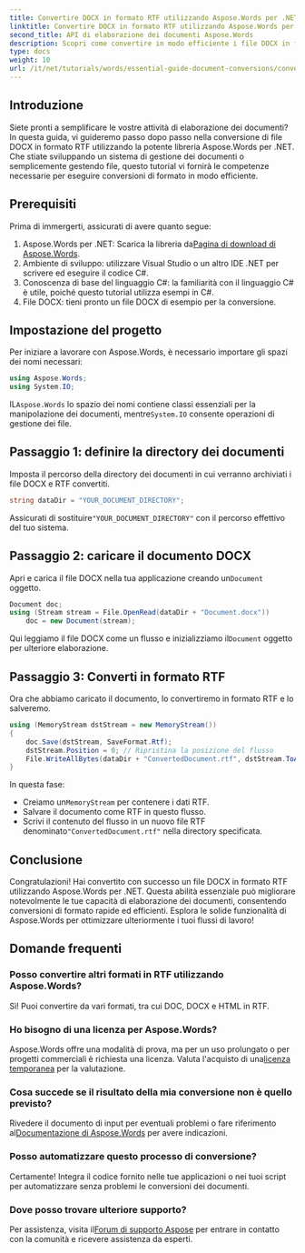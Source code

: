 ```yaml
---
title: Convertire DOCX in formato RTF utilizzando Aspose.Words per .NET
linktitle: Convertire DOCX in formato RTF utilizzando Aspose.Words per .NET
second_title: API di elaborazione dei documenti Aspose.Words
description: Scopri come convertire in modo efficiente i file DOCX in formato RTF utilizzando la libreria Aspose.Words per .NET. Questa guida passo passo riguarda il caricamento dei documenti e il salvataggio delle conversioni.
type: docs
weight: 10
url: /it/net/tutorials/words/essential-guide-document-conversions/convert-docx-to-rtf/
---
```

## Introduzione

Siete pronti a semplificare le vostre attività di elaborazione dei documenti? In questa guida, vi guideremo passo dopo passo nella conversione di file DOCX in formato RTF utilizzando la potente libreria Aspose.Words per .NET. Che stiate sviluppando un sistema di gestione dei documenti o semplicemente gestendo file, questo tutorial vi fornirà le competenze necessarie per eseguire conversioni di formato in modo efficiente.

## Prerequisiti

Prima di immergerti, assicurati di avere quanto segue:

1.  Aspose.Words per .NET: Scarica la libreria da[Pagina di download di Aspose.Words](https://releases.aspose.com/words/net/).
2. Ambiente di sviluppo: utilizzare Visual Studio o un altro IDE .NET per scrivere ed eseguire il codice C#.
3. Conoscenza di base del linguaggio C#: la familiarità con il linguaggio C# è utile, poiché questo tutorial utilizza esempi in C#.
4. File DOCX: tieni pronto un file DOCX di esempio per la conversione. 

## Impostazione del progetto

Per iniziare a lavorare con Aspose.Words, è necessario importare gli spazi dei nomi necessari:

```csharp
using Aspose.Words;
using System.IO;
```

 IL`Aspose.Words` lo spazio dei nomi contiene classi essenziali per la manipolazione dei documenti, mentre`System.IO` consente operazioni di gestione dei file.

## Passaggio 1: definire la directory dei documenti

Imposta il percorso della directory dei documenti in cui verranno archiviati i file DOCX e RTF convertiti. 

```csharp
string dataDir = "YOUR_DOCUMENT_DIRECTORY";
```

 Assicurati di sostituire`"YOUR_DOCUMENT_DIRECTORY"` con il percorso effettivo del tuo sistema.

## Passaggio 2: caricare il documento DOCX

 Apri e carica il file DOCX nella tua applicazione creando un`Document` oggetto.

```csharp
Document doc;
using (Stream stream = File.OpenRead(dataDir + "Document.docx"))
    doc = new Document(stream);
```

 Qui leggiamo il file DOCX come un flusso e inizializziamo il`Document` oggetto per ulteriore elaborazione.

## Passaggio 3: Converti in formato RTF

Ora che abbiamo caricato il documento, lo convertiremo in formato RTF e lo salveremo.

```csharp
using (MemoryStream dstStream = new MemoryStream())
{
    doc.Save(dstStream, SaveFormat.Rtf);
    dstStream.Position = 0; // Ripristina la posizione del flusso
    File.WriteAllBytes(dataDir + "ConvertedDocument.rtf", dstStream.ToArray());
}
```

In questa fase:
-  Creiamo un`MemoryStream` per contenere i dati RTF.
- Salvare il documento come RTF in questo flusso.
-  Scrivi il contenuto del flusso in un nuovo file RTF denominato`"ConvertedDocument.rtf"` nella directory specificata.

## Conclusione

Congratulazioni! Hai convertito con successo un file DOCX in formato RTF utilizzando Aspose.Words per .NET. Questa abilità essenziale può migliorare notevolmente le tue capacità di elaborazione dei documenti, consentendo conversioni di formato rapide ed efficienti. Esplora le solide funzionalità di Aspose.Words per ottimizzare ulteriormente i tuoi flussi di lavoro!

## Domande frequenti

### Posso convertire altri formati in RTF utilizzando Aspose.Words?
Sì! Puoi convertire da vari formati, tra cui DOC, DOCX e HTML in RTF.

### Ho bisogno di una licenza per Aspose.Words?
 Aspose.Words offre una modalità di prova, ma per un uso prolungato o per progetti commerciali è richiesta una licenza. Valuta l'acquisto di una[licenza temporanea](https://purchase.conholdate.com/temporary-license/) per la valutazione.

### Cosa succede se il risultato della mia conversione non è quello previsto?
 Rivedere il documento di input per eventuali problemi o fare riferimento al[Documentazione di Aspose.Words](https://reference.aspose.com/words/net/) per avere indicazioni.

### Posso automatizzare questo processo di conversione?
Certamente! Integra il codice fornito nelle tue applicazioni o nei tuoi script per automatizzare senza problemi le conversioni dei documenti.

### Dove posso trovare ulteriore supporto?
 Per assistenza, visita il[Forum di supporto Aspose](https://forum.aspose.com/c/words/8) per entrare in contatto con la comunità e ricevere assistenza da esperti.